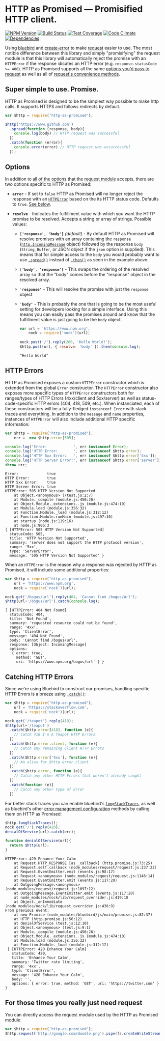 # HTTP as Promised — Promisified HTTP client.

[![NPM Version][npm-image]][npm-url]
[![Build Status][travis-image]][travis-url]
[![Test Coverage][coveralls-image]][coveralls-url]
[![Code Climate][codeclimate-image]][codeclimate-url]
[![Dependencies][dependencies-image]][dependencies-url]

Using [bluebird][bluebird] and [create-error][create-error] to make [request][request] easier to use. The most notible difference between this library and simply "promisifying" the request module is that this library will automatically reject the promise with an `HTTPError` if the response idicates an HTTP error (e.g. `response.statusCode >= 400`). HTTP as Promised supports all the same [options you'd pass to request](https://github.com/mikeal/request/blob/master/README.md#requestoptions-callback) as well as all of [request's convenience methods](https://github.com/mikeal/request/blob/master/README.md#convenience-methods).

## Super simple to use. Promise.

HTTP as Promised is designed to be the simplest way possible to make http calls. It supports HTTPS and follows redirects by default.

```javascript
var $http = require('http-as-promised');

$http('https://www.github.com')
  .spread(function (response, body){
    console.log(body) // HTTP request was successful
  })
  .catch(function (error){
    console.error(error) // HTTP request was unsuccessful
  });
```

## Options

In addition to [all of the options](https://www.npmjs.org/package/request#request-options-callback-) that the [request module][request] accepts, there are two options specific to HTTP as Promised:

* **`error`** - If set to `false` HTTP as Promised will no longer reject the response with an [`HTTPError`](#http-errors) based on the its HTTP status code. Defaults to `true`. [See below](#http-errors).

* **`resolve`** - Indicates the fulfillment value with which you want the HTTP promise to be resolved. Accepts a string or array of strings. Possible values: 

  * **`['response', 'body']`** *(default)* - By default HTTP as Promised will resolve promises with an array containing the `response` ([`http.IncomingMessage`](http://nodejs.org/api/http.html#http_http_incomingmessage) object) followed by the response `body` (`String`, `Buffer`, or JSON object if the `json` option is supplied). This means that for simple access to the `body` you would probably want to use [`.spread()`](https://github.com/petkaantonov/bluebird/blob/master/API.md#spreadfunction-fulfilledhandler--function-rejectedhandler----promise) instead of [`.then()`](https://github.com/petkaantonov/bluebird/blob/master/API.md#thenfunction-fulfilledhandler--function-rejectedhandler----promise) as seen in the example above.
  * **`['body', 'response']`** - This swaps the ordering of the resolved array so that the "body" comes before the "response" object in the resolved array.
  * **`'response'`** - This will resolve the promise with just the `response` object
  * **`'body'`** - This is probably the one that is going to be the most useful setting for developers looking for a simple interface. Using this means you can easily pass the promises around and know that the fulfillment value is just going to be the `body` object.
 
    ```javascript
    var url = 'https://www.npm.org',
        nock = require('nock')(url);
        
    nock.post('/').reply(200, 'Hello World!');
    $http.post(url, { resolve: 'body' }).then(console.log);
    ```
     
    ```
    "Hello World"
    ```

## HTTP Errors

HTTP as Promised exposes a custom `HTTPError` constructor which is extended from the global `Error` constructor. The `HTTPError` constructor also exposes more specific types of `HTTPError` constructors both for ranges/types of HTTP Errors (4xx/client and 5xx/server) as well as status-code-specific HTTP errors (404, 418, 509, etc.). When instanciated, each of these constructors will be a fully-fledged `instanceof Error` with stack traces and everything. In addition to the `message` and `name` properties, instances of `HTTPError` will also include additional HTTP specific information:

```javascript
var $http = require('http-as-promised'),
    err =  new $http.error[505];

console.log('Error:            ', err instanceof Error);
console.log('HTTP Error:       ', err instanceof $http.error);
console.log('HTTP 5xx Error:   ', err instanceof $http.error['5xx']);
console.log('HTTP Server Error:', err instanceof $http.error['server']);
throw err;
```

```
Error:             true
HTTP Error:        true
HTTP 5xx Error:    true
HTTP Server Error: true
HTTPError: 505 HTTP Version Not Supported
    at Object.<anonymous> (/test.js:2:7)
    at Module._compile (module.js:456:26)
    at Object.Module._extensions..js (module.js:474:10)
    at Module.load (module.js:356:32)
    at Function.Module._load (module.js:312:12)
    at Function.Module.runMain (module.js:497:10)
    at startup (node.js:119:16)
    at node.js:906:3
{ [HTTPError: 505 HTTP Version Not Supported]
  statusCode: 505,
  title: 'HTTP Version Not Supported',
  summary: 'server does not support the HTTP protocol version',
  range: '5xx',
  type: 'ServerError',
  message: '505 HTTP Version Not Supported' }
```

When an `HTTPError` is the reason why a response was rejected by HTTP as Promised, it will include some additional properties:

```javascript
var $http = require('http-as-promised'),
    url = 'https://www.npm.org',
    nock = require('nock')(url);

nock.get('/bogus/url').reply(404, 'Cannot find /bogus/url');
$http(url+'/bogus/url').catch(console.log);
```

```
{ [HTTPError: 404 Not Found]
  statusCode: 404,
  title: 'Not Found',
  summary: 'requested resource could not be found',
  range: '4xx',
  type: 'ClientError',
  message: '404 Not Found',
  body: 'Cannot find /bogus/url',
  response: [Object: IncomingMessage]
  options:
   { error: true,
     method: 'GET',
     uri: 'https://www.npm.org/bogus/url' } }
```

## Catching HTTP Errors

Since we're using Bluebird to construct our promises, handling specific HTTP Errors is a breeze using [`.catch()`](https://github.com/petkaantonov/bluebird/blob/master/API.md#catchfunction-errorclassfunction-predicate-function-handler---promise):

```javascript
var $http = require('http-as-promised'),
    url = 'https://stackoverflow.com',
    nock = require('nock')(url);

nock.get('/teapot').reply(418);
$http(url+'/teapot')
  .catch($http.error[418], function (e){
    // Catch 418 I'm A Teapot HTTP Errors
  })
  .catch($http.error.client, function (e){
    // Catch any remaining Client HTTP Errors
  })
  .catch($http.error['4xx'], function (e){
    // An alias for $http.error.client
  })
  .catch($http.error, function (e){
    // Catch any other HTTP Errors that weren't already caught
  })
  .catch(function (e){
    // Catch any other type of Error
  })
```

For better stack traces you can enable bluebird's [`longStackTraces`](https://github.com/petkaantonov/bluebird/blob/master/API.md#promiselongstacktraces---void), as well as bluebird's other [error management configuration](https://github.com/petkaantonov/bluebird/blob/master/API.md#error-management-configuration) methods by calling them on HTTP as Promised:

```javascript
$http.longStackTraces();
nock.get('/').reply(420);
denialOfService(url).catch(err);

function denialOfService(url){
  return $http(url);
}
```

```
HTTPError: 420 Enhance Your Calm
    at Request.HTTP_RESPONSE [as _callback] (http.promise.js:73:25)
    at Request.self.callback (node_modules/request/request.js:237:22)
    at Request.EventEmitter.emit (events.js:98:17)
    at Request.<anonymous> (node_modules/request/request.js:1146:14)
    at Request.EventEmitter.emit (events.js:117:20)
    at OutgoingMessage.<anonymous> (node_modules/request/request.js:1097:12)
    at OutgoingMessage.EventEmitter.emit (events.js:117:20)
    at node_modules/nock/lib/request_overrider.js:419:18
    at Object._onImmediate (node_modules/nock/lib/request_overrider.js:438:9)
From previous event:
    at new Promise (node_modules/bluebird/js/main/promise.js:82:37)
    at HTTP (http.promise.js:56:12)
    at denialOfService (test.js:12:10)
    at Object.<anonymous> (test.js:9:1)
    at Module._compile (module.js:456:26)
    at Object.Module._extensions..js (module.js:474:10)
    at Module.load (module.js:356:32)
    at Function.Module._load (module.js:312:12)
 { [HTTPError: 420 Enhance Your Calm]
   statusCode: 420,
   title: 'Enhance Your Calm',
   summary: 'Twitter rate limiting',
   range: '4xx',
   type: 'ClientError',
   message: '420 Enhance Your Calm',
   body: '',
   options: { error: true, method: 'GET', uri: 'https://twitter.com' } }
```

## For those times you really just need request

You can directly access the request module used by the HTTP as Promised module:

```javascript
var $http = require('http-as-promised');
$http.request('http://google.com/doodle.png').pipe(fs.createWriteStream('doodle.png'))
```

[npm-image]: https://img.shields.io/npm/v/http-as-promised.svg?style=flat-square
[npm-url]: https://npmjs.org/package/http-as-promised
[travis-image]: http://img.shields.io/travis/jcready/http-as-promised.svg?style=flat-square
[travis-url]: https://travis-ci.org/jcready/http-as-promised
[coveralls-image]: http://img.shields.io/coveralls/jcready/http-as-promised.svg?style=flat-square
[coveralls-url]: https://coveralls.io/r/jcready/http-as-promised?branch=master
[dependencies-image]: https://img.shields.io/david/jcready/http-as-promised.svg?style=flat-square
[dependencies-url]: https://david-dm.org/jcready/http-as-promised
[codeclimate-image]: https://img.shields.io/codeclimate/github/jcready/http-as-promised.svg?style=flat-square
[codeclimate-url]: https://codeclimate.com/github/jcready/http-as-promised

[bluebird]: https://www.npmjs.org/package/bluebird
[request]: https://www.npmjs.org/package/request
[create-error]: https://www.npmjs.org/package/create-error;
